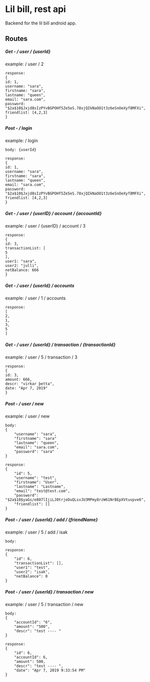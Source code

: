 # Lil bill, rest api

Backend for the lil bill android app.


## Routes 

##### Get - / user / {userId}
example: / user / 2

```
response: 
{
id: 1,
username: "sara",
firstname: "sara",
lastname: "queen",
email: "sara.com",
password: "$2a$10$Jxjd8sIzPYvBGPOHf5Ze5eS.78xjQIkNaOO1t3z6eSnOeXyf8MFXi",
friendlist: [4,2,3]
}
```

##### Post - / login
example: / login

```
body: {userId}
```

```
response: 
{
id: 1,
username: "sara",
firstname: "sara",
lastname: "queen",
email: "sara.com",
password: "$2a$10$Jxjd8sIzPYvBGPOHf5Ze5eS.78xjQIkNaOO1t3z6eSnOeXyf8MFXi",
friendlist: [4,2,3]
}
```

##### Get - / user / {userID} / account / {accountId}
example: / user / {userID} / account / 3

```
response: 
{
id: 3,
transactionList: [
5
],
user1: "sara",
user2: "julli",
netBalance: 666
}
```


##### Get - / user / {userId} / accounts
example: / user / 1 / accounts

```
response: 
[
2,
1,
3,
5
]
```


##### Get - / user / {userId} / transaction / {transactionId}
example: / user / 5 / transaction / 3

```
response: 
{
id: 3,
amount: 666,
descr: "virkar þetta",
date: "Apr 7, 2019"
}
```



##### Post - / user / new
example: / user / new
```
body: 
{
    "username": "sara",
    "firstname": "sara"
    "lastname": "queen",
    "email": "sara.com",
    "password": "sara"
}
```

```
response: 
{
    "id": 5,
    "username": "test",
    "firstname": "User",
    "lastname": "Lastname",
    "email": "test@test.com",
    "password": "$2a$10$yaGs/e807lIjiLJ0trjeDuQLsvJU3MPmy8rzW61NrBEpXVtuvpve6",
    "friendlist": []
}
```


##### Post - / user / {userId} / add / {friendName}
example: / user / 5 / add / isak
```
body: 
```

```
response: 
{
    "id": 6,
    "transactionList": [],
    "user1": "test",
    "user2": "isak",
    "netBalance": 0
}
```


##### Post - / user / {userId} / transaction / new
example: / user / 5 / transaction / new
```
body: 
{
    "accountId": "6",
    "amount": "500",
    "descr": "test ---- "
}
```

```
response: 
{
    "id": 6,
    "accountId": 6,
    "amount": 500,
    "descr": "test ---- ",
    "date": "Apr 7, 2019 9:33:54 PM"
}
```

